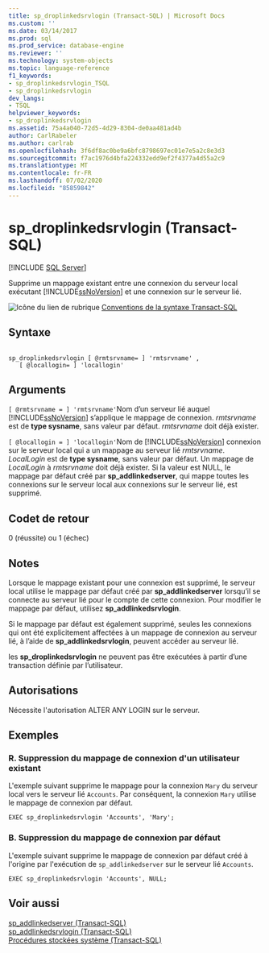 ```yaml
---
title: sp_droplinkedsrvlogin (Transact-SQL) | Microsoft Docs
ms.custom: ''
ms.date: 03/14/2017
ms.prod: sql
ms.prod_service: database-engine
ms.reviewer: ''
ms.technology: system-objects
ms.topic: language-reference
f1_keywords:
- sp_droplinkedsrvlogin_TSQL
- sp_droplinkedsrvlogin
dev_langs:
- TSQL
helpviewer_keywords:
- sp_droplinkedsrvlogin
ms.assetid: 75a4a040-72d5-4d29-8304-de0aa481ad4b
author: CarlRabeler
ms.author: carlrab
ms.openlocfilehash: 3f6df8ac0be9a6bfc8798697ec01e7e5a2c8e3d3
ms.sourcegitcommit: f7ac1976d4bfa224332edd9ef2f4377a4d55a2c9
ms.translationtype: MT
ms.contentlocale: fr-FR
ms.lasthandoff: 07/02/2020
ms.locfileid: "85859842"
---
```

# <a name="sp_droplinkedsrvlogin-transact-sql"></a>sp_droplinkedsrvlogin (Transact-SQL)
[!INCLUDE [SQL Server](../../includes/applies-to-version/sqlserver.md)]

  Supprime un mappage existant entre une connexion du serveur local exécutant [!INCLUDE[ssNoVersion](../../includes/ssnoversion-md.md)] et une connexion sur le serveur lié.  
  
 ![Icône du lien de rubrique](../../database-engine/configure-windows/media/topic-link.gif "Icône du lien de rubrique") [Conventions de la syntaxe Transact-SQL](../../t-sql/language-elements/transact-sql-syntax-conventions-transact-sql.md)  
  
## <a name="syntax"></a>Syntaxe  
  
```  
  
sp_droplinkedsrvlogin [ @rmtsrvname= ] 'rmtsrvname' ,   
   [ @locallogin= ] 'locallogin'  
```  
  
## <a name="arguments"></a>Arguments  
`[ @rmtsrvname = ] 'rmtsrvname'`Nom d’un serveur lié auquel [!INCLUDE[ssNoVersion](../../includes/ssnoversion-md.md)] s’applique le mappage de connexion. *rmtsrvname* est de **type sysname**, sans valeur par défaut. *rmtsrvname* doit déjà exister.  
  
`[ @locallogin = ] 'locallogin'`Nom de [!INCLUDE[ssNoVersion](../../includes/ssnoversion-md.md)] connexion sur le serveur local qui a un mappage au serveur lié *rmtsrvname*. *LocalLogin* est de **type sysname**, sans valeur par défaut. Un mappage de *LocalLogin* à *rmtsrvname* doit déjà exister. Si la valeur est NULL, le mappage par défaut créé par **sp_addlinkedserver**, qui mappe toutes les connexions sur le serveur local aux connexions sur le serveur lié, est supprimé.  
  
## <a name="return-code-values"></a>Codet de retour  
 0 (réussite) ou 1 (échec)  
  
## <a name="remarks"></a>Notes  
 Lorsque le mappage existant pour une connexion est supprimé, le serveur local utilise le mappage par défaut créé par **sp_addlinkedserver** lorsqu’il se connecte au serveur lié pour le compte de cette connexion. Pour modifier le mappage par défaut, utilisez **sp_addlinkedsrvlogin**.  
  
 Si le mappage par défaut est également supprimé, seules les connexions qui ont été explicitement affectées à un mappage de connexion au serveur lié, à l’aide de **sp_addlinkedsrvlogin**, peuvent accéder au serveur lié.  
  
 les **sp_droplinkedsrvlogin** ne peuvent pas être exécutées à partir d’une transaction définie par l’utilisateur.  
  
## <a name="permissions"></a>Autorisations  
 Nécessite l'autorisation ALTER ANY LOGIN sur le serveur.  
  
## <a name="examples"></a>Exemples  
  
### <a name="a-removing-the-login-mapping-for-an-existing-user"></a>R. Suppression du mappage de connexion d'un utilisateur existant  
 L'exemple suivant supprime le mappage pour la connexion `Mary` du serveur local vers le serveur lié `Accounts`. Par conséquent, la connexion `Mary` utilise le mappage de connexion par défaut.  
  
```  
EXEC sp_droplinkedsrvlogin 'Accounts', 'Mary';  
```  
  
### <a name="b-removing-the-default-login-mapping"></a>B. Suppression du mappage de connexion par défaut  
 L'exemple suivant supprime le mappage de connexion par défaut créé à l'origine par l'exécution de `sp_addlinkedserver` sur le serveur lié `Accounts`.  
  
```  
EXEC sp_droplinkedsrvlogin 'Accounts', NULL;  
```  
  
## <a name="see-also"></a>Voir aussi  
 [sp_addlinkedserver &#40;Transact-SQL&#41;](../../relational-databases/system-stored-procedures/sp-addlinkedserver-transact-sql.md)   
 [sp_addlinkedsrvlogin &#40;Transact-SQL&#41;](../../relational-databases/system-stored-procedures/sp-addlinkedsrvlogin-transact-sql.md)   
 [Procédures stockées système &#40;Transact-SQL&#41;](../../relational-databases/system-stored-procedures/system-stored-procedures-transact-sql.md)  
  
  
